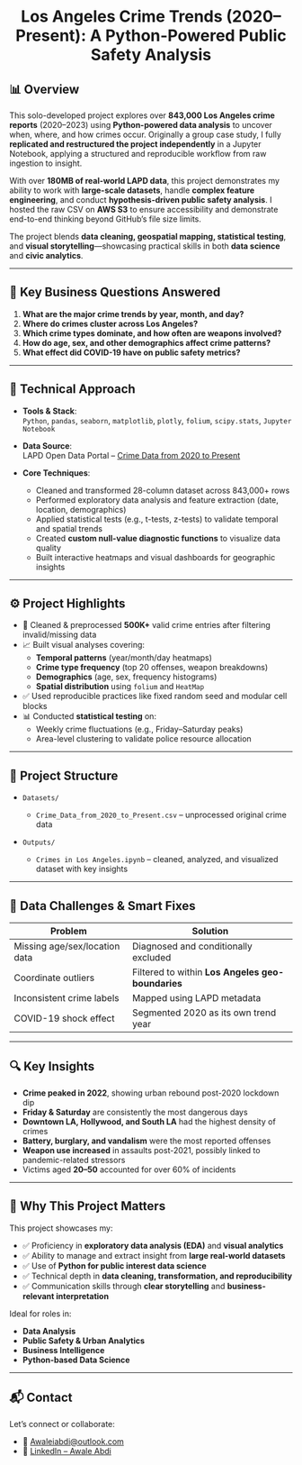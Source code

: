 <h1 align="center">Los Angeles Crime Trends (2020–Present): A Python-Powered Public Safety Analysis</h1>

## 📊 Overview

This solo-developed project explores over **843,000 Los Angeles crime reports** (2020–2023) using **Python-powered data analysis** to uncover when, where, and how crimes occur. Originally a group case study, I fully **replicated and restructured the project independently** in a Jupyter Notebook, applying a structured and reproducible workflow from raw ingestion to insight.

With over **180MB of real-world LAPD data**, this project demonstrates my ability to work with **large-scale datasets**, handle **complex feature engineering**, and conduct **hypothesis-driven public safety analysis**. I hosted the raw CSV on **AWS S3** to ensure accessibility and demonstrate end-to-end thinking beyond GitHub’s file size limits.

The project blends **data cleaning, geospatial mapping, statistical testing**, and **visual storytelling**—showcasing practical skills in both **data science** and **civic analytics**.

---

## 📌 Key Business Questions Answered

1. **What are the major crime trends by year, month, and day?**  
2. **Where do crimes cluster across Los Angeles?**  
3. **Which crime types dominate, and how often are weapons involved?**  
4. **How do age, sex, and other demographics affect crime patterns?**  
5. **What effect did COVID-19 have on public safety metrics?**

---

## 🧠 Technical Approach

- **Tools & Stack**:  
  `Python`, `pandas`, `seaborn`, `matplotlib`, `plotly`, `folium`, `scipy.stats`, `Jupyter Notebook`
  
- **Data Source**:  
  LAPD Open Data Portal – [Crime Data from 2020 to Present](https://data.lacity.org/Public-Safety/Crime-Data-from-2020-to-Present/2nrs-mtv8/about_data)

- **Core Techniques**:
  - Cleaned and transformed 28-column dataset across 843,000+ rows
  - Performed exploratory data analysis and feature extraction (date, location, demographics)
  - Applied statistical tests (e.g., t-tests, z-tests) to validate temporal and spatial trends
  - Created **custom null-value diagnostic functions** to visualize data quality
  - Built interactive heatmaps and visual dashboards for geographic insights

---

## ⚙️ Project Highlights

- 🧹 Cleaned & preprocessed **500K+** valid crime entries after filtering invalid/missing data  
- 📈 Built visual analyses covering:
  - **Temporal patterns** (year/month/day heatmaps)
  - **Crime type frequency** (top 20 offenses, weapon breakdowns)
  - **Demographics** (age, sex, frequency histograms)
  - **Spatial distribution** using `folium` and `HeatMap`
- ✅ Used reproducible practices like fixed random seed and modular cell blocks  
- 📊 Conducted **statistical testing** on:
  - Weekly crime fluctuations (e.g., Friday–Saturday peaks)
  - Area-level clustering to validate police resource allocation

---

## 📁 Project Structure

- `Datasets/`  
  - `Crime_Data_from_2020_to_Present.csv` – unprocessed original crime data

- `Outputs/`  
  - `Crimes in Los Angeles.ipynb` –  cleaned, analyzed, and visualized dataset with key insights

---

## 🧩 Data Challenges & Smart Fixes

| Problem | Solution |
|--------|----------|
| Missing age/sex/location data | Diagnosed and conditionally excluded |
| Coordinate outliers | Filtered to within **Los Angeles geo-boundaries** |
| Inconsistent crime labels | Mapped using LAPD metadata |
| COVID-19 shock effect | Segmented 2020 as its own trend year |

---

## 🔍 Key Insights

- **Crime peaked in 2022**, showing urban rebound post-2020 lockdown dip  
- **Friday & Saturday** are consistently the most dangerous days  
- **Downtown LA, Hollywood, and South LA** had the highest density of crimes  
- **Battery, burglary, and vandalism** were the most reported offenses  
- **Weapon use increased** in assaults post-2021, possibly linked to pandemic-related stressors  
- Victims aged **20–50** accounted for over 60% of incidents  

---

## 🔑 Why This Project Matters

This project showcases my:

- ✅ Proficiency in **exploratory data analysis (EDA)** and **visual analytics**  
- ✅ Ability to manage and extract insight from **large real-world datasets**  
- ✅ Use of **Python for public interest data science**  
- ✅ Technical depth in **data cleaning, transformation, and reproducibility**  
- ✅ Communication skills through **clear storytelling** and **business-relevant interpretation**

Ideal for roles in:
- **Data Analysis**
- **Public Safety & Urban Analytics**
- **Business Intelligence**
- **Python-based Data Science**

---

## 📬 Contact

Let’s connect or collaborate:

- 📧 Awaleiabdi@outlook.com  
- 💼 [LinkedIn – Awale Abdi](https://www.linkedin.com/in/awale-abdi/)


